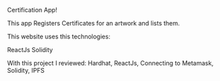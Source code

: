 Certification App!

This app Registers Certificates for an artwork and lists them.

This website uses this technologies:

ReactJs
Solidity


With this project I reviewed:
    Hardhat,
    ReactJs, 
    Connecting to Metamask, 
    Solidity, 
    IPFS
```
